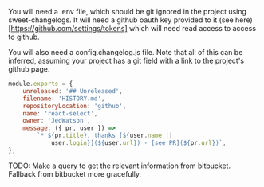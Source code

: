 You will need a .env file, which should be git ignored in the project using sweet-changelogs. It will need a github oauth key provided to it (see here)[https://github.com/settings/tokens] which will need read access to access to github.

You will also need a config.changelog.js file. Note that all of this can be inferred, assuming your project has a git field with a link to the project's github page.

```js
module.exports = {
	unreleased: '## Unreleased',
	filename: 'HISTORY.md',
	repositoryLocation: 'github',
	name: 'react-select',
	owner: 'JedWatson',
	message: ({ pr, user }) =>
		`* ${pr.title}, thanks [${user.name ||
			user.login}](${user.url}) - [see PR](${pr.url})`,
};
```

TODO: Make a query to get the relevant information from bitbucket.
Fallback from bitbucket more gracefully.
